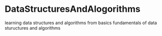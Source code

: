 # DataStructuresAndAlogorithms
learning data structures and algorithms from basics 
fundamentals of data stuructures and algorithms 
